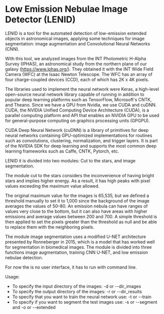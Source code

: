 # Low Emission Nebulae Image Detector (LENID)
LENID is a tool for the automated detection of low-emission extended objects in astronomical images, applying some techniques for image segmentation: image augmentation and Convolutional Neural Networks (CNN).

With this tool, we analyzed images from the INT Photometric H-Alpha Survey (IPHAS), an astronomical study from the northern plane of our galaxy (https://www.iphas.org/). They obtained it with the INT Wide Field Camera (WFC) at the Isaac Newton Telescope. The WFC has an array of four charge-coupled devices (CCD), each of which has 2K x 4K pixels.

The libraries used to implement the neural network were Keras, a high-level open-source neural network library capable of running in addition to popular deep learning platforms such as TensorFlow, Microsoft's CNTK, and Theano. Since we have a GPU from Nvidia, we use CUDA and cuDNN. CUDA, the NVIDIA Unified Computing Device Architecture (CUDA), is a parallel computing platform and API that enables an NVIDIA GPU to be used for general-purpose computing on graphics processing units (GPGPU).

CUDA Deep Neural Network (cuDNN) is a library of primitives for deep neural networks containing GPU-optimized implementations for routines such as convolutions, clustering, normalization, and trigger layers. It is part of the NVIDIA SDK for deep learning and supports the most common deep learning frameworks such as Caffe, CNTK, Pytorch, etc.

LENID it is divided into two modules: Cut to the stars, and image segmentation. 

The module cut to the stars considers the inconvenience of having bright stars and implies higher energy. As a result, it has high peaks with pixel values exceeding the maximum value allowed. 

The original maximum value for the images is 65,535, but we defined a threshold manually to set it to 1,000 since the background of the image averages the values of 50–80. An emission nebula can have ranges of values very close to the bottom, but it can also have areas with higher emissions and average values between 200 and 700. A simple threshold is then applied to set the pixels greater than the threshold as null and be able to replace them with the neighboring pixels.

The module image segmentation uses a modified U-NET architecture presented by Ronneberger in 2015, which is a model that has worked well for segmentation in biomedical images. The module is divided into three functions image augmentation, training CNN U-NET, and low emission nebulae detection. 

For now the is no user interface, it has to run with command line.

Usage:

- To specify the input directory of the images: -d or --dir_images
- To specify the output directory of the images: -r or --dir_results
- To specify that you want to train the neural network use: -t or --train
- To specify if you want to segment the test images use: -s or --segment and -o or --extended



